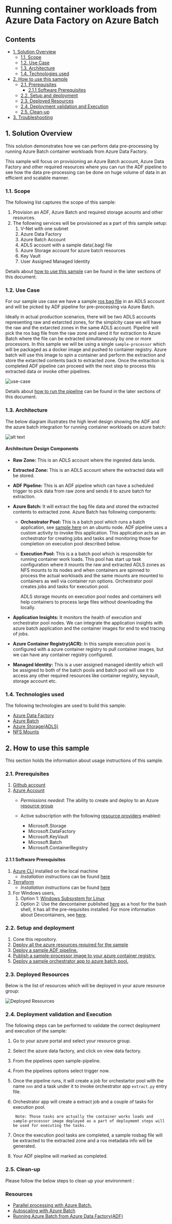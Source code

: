 # Running container workloads from Azure Data Factory on Azure Batch <!-- omit in toc -->

## Contents <!-- omit in toc -->

- [1. Solution Overview](#1-solution-overview)
  - [1.1. Scope](#11-scope)
  - [1.2. Use Case](#12-use-case)
  - [1.3. Architecture](#13-architecture)
  - [1.4. Technologies used](#14-technologies-used)
- [2. How to use this sample](#2-how-to-use-this-sample)
  - [2.1. Prerequisites](#21-prerequisites)
    - [2.1.1 Software Prerequisites](#211-software-prerequisites)
  - [2.2. Setup and deployment](#22-setup-and-deployment)
  - [2.3. Deployed Resources](#23-deployed-resources)
  - [2.4. Deployment validation and Execution](#24-deployment-validation-and-execution)
  - [2.5. Clean-up](#25-clean-up)
- [3. Troubleshooting](#3-troubleshooting)

## 1. Solution Overview

This solution demonstrates how we can perform data pre-processing by running Azure Batch container workloads from Azure Data Factory.

This sample will focus on provisioning an Azure Batch account, Azure Data Factory and other required resources where you can run the ADF pipeline to see how the data pre-processing can be done on huge volume of data in an efficient and scalable manner.  

### 1.1. Scope

The following list captures the scope of this sample:

1. Provision an ADF, Azure Batch and required storage acounts and other resources.
2. The following services will be provisioned as a part of this sample setup:
   1. V-Net with one subnet
   2. Azure Data Factory
   3. Azure Batch Account
   4. ADLS account with a sample data(.bag) file
   5. Azure Storage account for azure batch resources
   6. Key Vault
   7. User Assigned Managed Identity

Details about [how to use this sample](#2-how-to-use-this-sample) can be found in the later sections of this document.

### 1.2. Use Case

For our sample use case we have a sample [ros bag file](http://wiki.ros.org/Bags/Format) in an ADLS account and will be picked by ADF pipeline for pre-processing via Azure Batch.

Ideally in actual production scenarios, there will be two ADLS accounts representing raw and extarcted zones, for the simplcity case we will have the raw and the extarcted zones in the same ADLS account. Pipeline will pick the ros bag file from the raw zone and send it for extraction to Azure Batch where the file can be extracted simultaneously by one or more processors. In this sample we will be using a single `sample-processor` which will be packaged as a docker image and pushed to container registry. Azure batch will use this image to spin a container and perform the extraction and store the extarcted contents back to extracted zone. Once the extraction is completed ADF pipeline can proceed with the next step to process this extracted data or invoke other pipelines.

![use-case](images/pre-processing-usecase.map.drawio.svg)

Details about [how to run the pipeline](#24-deployment-validation-and-execution) can be found in the later sections of this document.

### 1.3. Architecture

The below diagram illustrates the high level design showing the ADF and the azure batch integration for running container workloads on azure batch:

![alt text](images/adf-batch-integration-design.svg "Design Diagram")
#### **Architecture Design Components**
- **Raw Zone:** This is an ADLS account where the ingested data lands.
- **Extracted Zone:** This is an ADLS account where the extracted data will be stored.
- **ADF Pipeline:** This is an ADF pipeline which can have a scheduled trigger to pick data from raw zone and sends it to azure batch for extraction.
- **Azure Batch:**  It will extract the bag file data and stored the extracted contents to extracted zone. Azure Batch has following components:
    - **Orchestrator Pool:** This is a batch pool which runs a batch application, see [sample here](src/orchestrator-app/README.md) on an ubuntu node. ADF pipeline uses a custom activity to invoke this application. This application acts as an orchestrator for creating jobs and tasks and monitoring those for completion on execution pool described below.
    - **Execution Pool:** This is a a batch pool which is responsible for running container work loads. This pool has start up task configuration where it mounts the raw and extracted ADLS zones as NFS mounts to its nodes and when containers are spinned to process the actual workloads and the same mounts are mounted to containers as well via container run options. Orchestrator pool creates jobs and tasks for execution pool.

        ADLS storage mounts on execution pool nodes and containers will help containers to process large files without downloading the locally.
        
- **Application Insights:** It monitors the health of execution and orchestrator pool nodes. We can integrate the application insights with azure batch application and the container images for end to end tracing of jobs.
- **Azure Container Registry(ACR):**  In this sample execution pool is configured with a azure container registry to pull container images, but we can have any container registry configured.
- **Managed Identity:** This is a user assigned managed identity which will be assigned to both of the batch pools and batch pool will use it to access any other required resources like container registry, keyvault, storage account etc.
### 1.4. Technologies used

The following technologies are used to build this sample:

- [Azure Data Factory](https://azure.microsoft.com/en-in/products/data-factory/)
- [Azure Batch](https://azure.microsoft.com/en-us/products/batch)
- [Azure Storage(ADLS)](https://azure.microsoft.com/en-au/services/storage/data-lake-storage/)
- [NFS Mounts](https://learn.microsoft.com/en-us/azure/storage/blobs/network-file-system-protocol-support-how-to)

## 2. How to use this sample

This section holds the information about usage instructions of this sample.

### 2.1. Prerequisites

1. [Github account](https://github.com/)
2. [Azure Account](https://azure.microsoft.com/en-au/free/search/?&ef_id=Cj0KCQiAr8bwBRD4ARIsAHa4YyLdFKh7JC0jhbxhwPeNa8tmnhXciOHcYsgPfNB7DEFFGpNLTjdTPbwaAh8bEALw_wcB:G:s&OCID=AID2000051_SEM_O2ShDlJP&MarinID=O2ShDlJP_332092752199_azure%20account_e_c__63148277493_aud-390212648371:kwd-295861291340&lnkd=Google_Azure_Brand&dclid=CKjVuKOP7uYCFVapaAoddSkKcA)
   - *Permissions needed*:  The ability to create and deploy to an Azure [resource group](https://docs.microsoft.com/en-us/azure/azure-resource-manager/management/overview) 

   - Active subscription with the following [resource providers](https://docs.microsoft.com/en-us/azure/azure-resource-manager/management/azure-services-resource-providers) enabled:

     - Microsoft.Storage
     - Microsoft.DataFactory
     - Microsoft.KeyVault
     - Microsoft.Batch
     - Microsoft.ContainerRegistry

#### 2.1.1 Software Prerequisites

1. [Azure CLI](https://docs.microsoft.com/en-us/cli/azure/) installed on the local machine
   - *Installation instructions* can be found [here](https://docs.microsoft.com/en-us/cli/azure/install-azure-cli)
2. [Terraform](https://www.terraform.io/) 
   - *Installation instructions* can be found [here](https://developer.hashicorp.com/terraform/downloads)
3. For Windows users,
   1. Option 1: [Windows Subsystem for Linux](https://docs.microsoft.com/en-us/windows/wsl/install-win10)
   2. Option 2: Use the devcontainer published [here](./.devcontainer) as a host for the bash shell, it has all the pre-requisites installed.
      For more information about Devcontainers, see [here](https://code.visualstudio.com/docs/remote/containers).
### 2.2. Setup and deployment
1. Cone this repository.
2. [Deploy all the azure resources required for the sample](deploy/terraform/README.md)
3. [Deploy a sample ADF pipeline.](deploy/adf.README.md)
4. [Publish a sample-processor image to your azure container registry.](src/sample-processor/README.md)
5. [Deploy a sample orchestrator app to azure batch pool.](src/orchestrator-app/README.md)


### 2.3. Deployed Resources

Below is the list of resources which will be deployed in your azure resource group:

![Deployed Resources]()

### 2.4. Deployment validation and Execution

The following steps can be performed to validate the correct deployment and execution of the sample:

1. Go to your azure portal and select your resource group.
2. Select the azure data factory, and click on view data factory.
3. From the pipelines open sample-pipeline.
4. From the pipelines options select trigger now.
5. Once the pipeline runs, it will create a job for orchestartor pool with the name `nnn` and a task under it to invoke orchestrator app `extract.py` entry file.
6. Orchestrator app will create a extract job and a couple of tasks for execution pool. 
    
        Note: Those tasks are actually the container works loads and sample-processor image deployed as a part of deploymemt steps will be used for executing the tasks.

7. Once the execution pool tasks are completed, a sample rosbag file will be extracted to the extracted zone and a ros metadata info will be generated.
8. Your ADF piepline will marked as completed.

### 2.5. Clean-up

Please follow the below steps to clean up your environment :

### Resources

* [Parallel processing with Azure Batch.]()
* [Autoscaling with Azure Batch]()
* [Running Azure Batch from Azure Data Factory(ADF)]()


